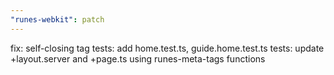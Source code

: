 ```yaml
---
"runes-webkit": patch
---
```


fix: self-closing tag
tests: add home.test.ts, guide.home.test.ts
tests: update +layout.server and +page.ts using runes-meta-tags functions